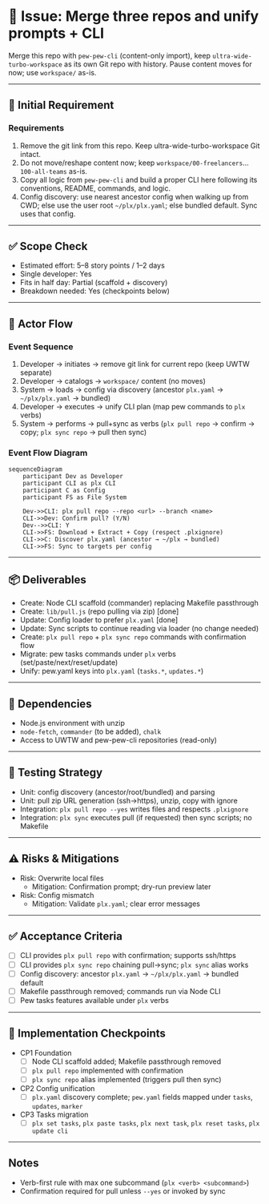 # 🧩 Issue: Merge three repos and unify prompts + CLI

Merge this repo with `pew-pew-cli` (content-only import), keep `ultra-wide-turbo-workspace` as its own Git repo with history. Pause content moves for now; use `workspace/` as-is.

---

## 📝 Initial Requirement

### Requirements
1. Remove the git link from this repo. Keep ultra-wide-turbo-workspace Git intact.
2. Do not move/reshape content now; keep `workspace/00-freelancers`…`100-all-teams` as-is.
3. Copy all logic from `pew-pew-cli` and build a proper CLI here following its conventions, README, commands, and logic.
4. Config discovery: use nearest ancestor config when walking up from CWD; else use the user root `~/plx/plx.yaml`; else bundled default. Sync uses that config.

---

## ✅ Scope Check
- Estimated effort: 5–8 story points / 1–2 days
- Single developer: Yes
- Fits in half day: Partial (scaffold + discovery)
- Breakdown needed: Yes (checkpoints below)

---

## 🌊 Actor Flow

### Event Sequence
1. Developer → initiates → remove git link for current repo (keep UWTW separate)
2. Developer → catalogs → `workspace/` content (no moves)
3. System → loads → config via discovery (ancestor `plx.yaml` → `~/plx/plx.yaml` → bundled)
4. Developer → executes → unify CLI plan (map pew commands to `plx` verbs)
5. System → performs → pull+sync as verbs (`plx pull repo` → confirm → copy; `plx sync repo` → pull then sync)

### Event Flow Diagram
```mermaid
sequenceDiagram
    participant Dev as Developer
    participant CLI as plx CLI
    participant C as Config
    participant FS as File System

    Dev->>CLI: plx pull repo --repo <url> --branch <name>
    CLI->>Dev: Confirm pull? (Y/N)
    Dev-->>CLI: Y
    CLI->>FS: Download + Extract + Copy (respect .plxignore)
    CLI->>C: Discover plx.yaml (ancestor → ~/plx → bundled)
    CLI->>FS: Sync to targets per config
```

---

## 📦 Deliverables
- Create: Node CLI scaffold (commander) replacing Makefile passthrough
- Create: `lib/pull.js` (repo pulling via zip) [done]
- Update: Config loader to prefer `plx.yaml` [done]
- Update: Sync scripts to continue reading via loader (no change needed)
- Create: `plx pull repo` + `plx sync repo` commands with confirmation flow
- Migrate: pew tasks commands under `plx` verbs (set/paste/next/reset/update)
- Unify: pew.yaml keys into `plx.yaml` (`tasks.*`, `updates.*`)

---

## 🔗 Dependencies
- Node.js environment with unzip
- `node-fetch`, `commander` (to be added), `chalk`
- Access to UWTW and pew-pew-cli repositories (read-only)

---

## 🧪 Testing Strategy
- Unit: config discovery (ancestor/root/bundled) and parsing
- Unit: pull zip URL generation (ssh→https), unzip, copy with ignore
- Integration: `plx pull repo --yes` writes files and respects `.plxignore`
- Integration: `plx sync` executes pull (if requested) then sync scripts; no Makefile

---

## ⚠️ Risks & Mitigations
- Risk: Overwrite local files
  - Mitigation: Confirmation prompt; dry-run preview later
- Risk: Config mismatch
  - Mitigation: Validate `plx.yaml`; clear error messages

---

## ✅ Acceptance Criteria
- [ ] CLI provides `plx pull repo` with confirmation; supports ssh/https
- [ ] CLI provides `plx sync repo` chaining pull→sync; `plx sync` alias works
- [ ] Config discovery: ancestor `plx.yaml` → `~/plx/plx.yaml` → bundled default
- [ ] Makefile passthrough removed; commands run via Node CLI
- [ ] Pew tasks features available under `plx` verbs

---

## 🎯 Implementation Checkpoints
- CP1 Foundation
  - [ ] Node CLI scaffold added; Makefile passthrough removed
  - [ ] `plx pull repo` implemented with confirmation
  - [ ] `plx sync repo` alias implemented (triggers pull then sync)
- CP2 Config unification
  - [ ] `plx.yaml` discovery complete; `pew.yaml` fields mapped under `tasks`, `updates`, `marker`
- CP3 Tasks migration
  - [ ] `plx set tasks`, `plx paste tasks`, `plx next task`, `plx reset tasks`, `plx update cli`

---

## Notes
- Verb-first rule with max one subcommand (`plx <verb> <subcommand>`)
- Confirmation required for pull unless `--yes` or invoked by sync
